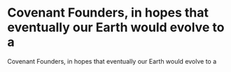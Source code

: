 # Covenant Founders, in hopes that eventually our Earth would evolve to a

Covenant Founders, in hopes that eventually our Earth would evolve to a